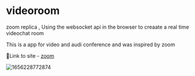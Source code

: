 # videoroom
zoom replica , Using the websocket api  in the browser to creaate a real time videochat room



This is a app for video and audi conference and was inspired by zoom


🔗Link to site -  [zoom](https://videoroomapp.herokuapp.com/)

![1656228772874](https://user-images.githubusercontent.com/100746581/191641390-e25fd21c-cc6b-44ad-905b-c1390f11bee2.jpg)
